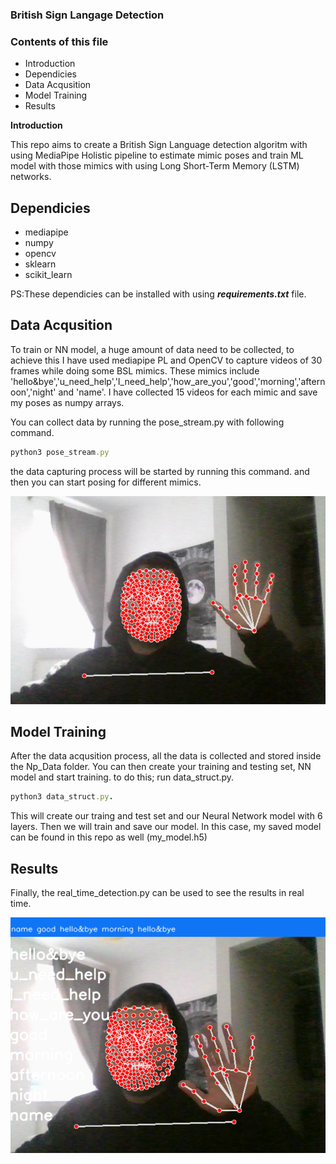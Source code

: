 ### British Sign Langage Detection

### Contents of this file

- Introduction
- Dependicies
- Data Acqusition
- Model Training
- Results

**Introduction**

This repo aims to create a British Sign Language detection algoritm with using MediaPipe Holistic pipeline to estimate mimic poses and train ML model with those mimics with using Long Short-Term Memory (LSTM) networks.

## Dependicies

- mediapipe
- numpy
- opencv
- sklearn
- scikit_learn

 PS:These dependicies can be installed with using ***requirements.txt*** file.

## Data Acqusition

To train or NN model, a huge amount of data need to be collected, to achieve this I have used mediapipe PL and OpenCV to capture videos of 30 frames while doing some BSL mimics. These mimics include 'hello&bye','u_need_help','I_need_help','how_are_you','good','morning','afternoon','night' and 'name'. I have collected 15 videos for each mimic and save my poses as numpy arrays.

You can collect data by running the pose_stream.py with following command.

```ruby
python3 pose_stream.py
```

the data capturing process will be started by running this command. and then you can start posing for different mimics.

![Getting Started](./image/1669809167365.png)

## Model Training

After the data acqusition process, all the data is collected and stored inside the Np_Data folder. You can then create your training and testing set, NN model and start training. to do this; run data_struct.py.

```ruby
python3 data_struct.py.
```

This will create our traing and test set and our Neural Network model with 6 layers. Then we will train and save our model. In this case, my saved model can be found in this repo as well (my_model.h5)

## Results

Finally, the real_time_detection.py can be used to see the results in real time.

![Getting Started](./image/hello.png)
